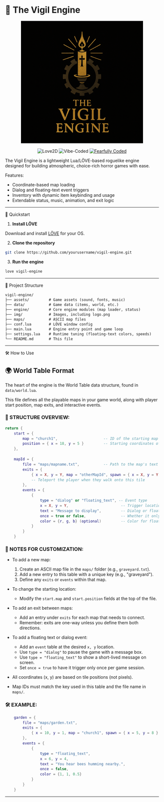 # 🔧 The Vigil Engine

<p align="center">
  <img src="img/logo.png" alt="The Vigil Engine Logo" width="400"/>
</p>

<p align="center">
  <img alt="Love2D" src="https://img.shields.io/badge/LÖVE-11.x-ff69b4?logo=love&logoColor=white&style=flat-square"/>
  <img alt="Vibe-Coded" src="https://img.shields.io/badge/Vibe%20Coded-%F0%9F%92%8C-purple?style=flat-square"/>
  <a href="https://github.com/trevortomesh/fearfully-coded">
    <img alt="Fearfully Coded" src="https://img.shields.io/badge/%F0%9F%95%8A%EF%B8%8FFearfully%20Coded-blue?style=flat-square"/>
  </a>
</p>

The Vigil Engine is a lightweight Lua/LÖVE-based roguelike engine designed for building atmospheric, choice-rich horror games with ease.

Features:

* Coordinate-based map loading
* Dialog and floating-text event triggers
* Inventory with dynamic item keybinding and usage
* Extendable status, music, animation, and exit logic

---

🚀 Quickstart

1. **Install LÖVE**

Download and install [LÖVE](https://love2d.org) for your OS.

2. **Clone the repository**

```bash
git clone https://github.com/yourusername/vigil-engine.git
```

3. **Run the engine**

```bash
love vigil-engine
```

---

📁 Project Structure

```text
vigil-engine/
├── assets/         # Game assets (sound, fonts, music)
├── data/           # Game data (items, world, etc.)
├── engine/         # Core engine modules (map loader, status)
├── img/            # Images, including logo.png
├── maps/           # ASCII map files
├── conf.lua        # LÖVE window config
├── main.lua        # Engine entry point and game loop
├── settings.lua    # Runtime tuning (floating-text colors, speeds)
└── README.md       # This file
```

---

🛠️ How to Use

## 🌍 World Table Format

The heart of the engine is the World Table data structure, found in `data/world.lua`.

This file defines all the playable maps in your game world, along with player
start position, map exits, and interactive events.

### 🧱 STRUCTURE OVERVIEW:

```lua
return {
    start = {
        map = "church1",                     -- ID of the starting map
        position = { x = 18, y = 5 }         -- Starting coordinates of the player
    },

    mapId = {
        file = "maps/mapname.txt",           -- Path to the map's text layout file
        exits = {
            { x = X, y = Y, map = "otherMapId", spawn = { x = X, y = Y } }
            -- Teleport the player when they walk onto this tile
        },
        events = {
            {
                type = "dialog" or "floating_text", -- Event type
                x = X, y = Y,                        -- Trigger location
                text = "Message to display",         -- Dialog or floating message
                once = true or false,                -- Whether it only triggers once
                color = {r, g, b} (optional)         -- Color for floating text
            }
        }
    }
```

### 📌 NOTES FOR CUSTOMIZATION:

* To add a new map:

  1. Create an ASCII map file in the `maps/` folder (e.g., `graveyard.txt`).
  2. Add a new entry to this table with a unique key (e.g., "graveyard").
  3. Define any `exits` or `events` within that map.

* To change the starting location:

  * Modify the `start.map` and `start.position` fields at the top of the file.

* To add an exit between maps:

  * Add an entry under `exits` for each map that needs to connect.
  * Remember: exits are one-way unless you define them both directions.

* To add a floating text or dialog event:

  * Add an `event` table at the desired `x, y` location.
  * Use `type = "dialog"` to pause the game with a message box.
  * Use `type = "floating_text"` to show a short-lived message on screen.
  * Set `once = true` to have it trigger only once per game session.

* All coordinates (x, y) are based on tile positions (not pixels).

* Map IDs must match the key used in this table and the file name in `maps/`.

### 🛠 EXAMPLE:

```lua
    garden = {
        file = "maps/garden.txt",
        exits = {
            { x = 10, y = 1, map = "church1", spawn = { x = 5, y = 8 } }
        },
        events = {
            {
                type = "floating_text",
                x = 6, y = 4,
                text = "You hear bees humming nearby.",
                once = false,
                color = {1, 1, 0.5}
            }
        }
    }
```

---
